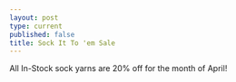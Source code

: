 ```yaml
---
layout: post
type: current
published: false
title: Sock It To 'em Sale
---
```

All In-Stock sock yarns are 20% off for the month of April!